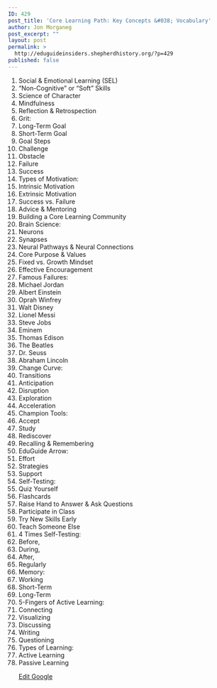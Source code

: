 ```yaml
---
ID: 429
post_title: 'Core Learning Path: Key Concepts &#038; Vocabulary'
author: Jon Morganeg
post_excerpt: ""
layout: post
permalink: >
  http://eduguideinsiders.shepherdhistory.org/?p=429
published: false
---
```

<ol>
<li>Social & Emotional Learning (SEL)</li>
<li>“Non-Cognitive” or “Soft” Skills</li>
<li>Science of Character</li>
<li>Mindfulness</li>
<li>Reflection & Retrospection</li>
<li>Grit: </li>
<li>Long-Term Goal</li>
<li>Short-Term Goal</li>
<li>Goal Steps</li>
<li>Challenge</li>
<li>Obstacle</li>
<li>Failure</li>
<li>Success</li>
<li>Types of Motivation:</li>
<li>Intrinsic Motivation</li>
<li>Extrinsic Motivation</li>
<li>Success vs. Failure</li>
<li>Advice & Mentoring</li>
<li>Building a Core Learning Community</li>
<li>Brain Science:</li>
<li>Neurons</li>
<li>Synapses</li>
<li>Neural Pathways & Neural Connections</li>
<li>Core Purpose & Values</li>
<li>Fixed vs. Growth Mindset</li>
<li>Effective Encouragement</li>
<li>Famous Failures:</li>
<li>Michael Jordan</li>
<li>Albert Einstein</li>
<li>Oprah Winfrey</li>
<li>Walt Disney</li>
<li>Lionel Messi</li>
<li>Steve Jobs</li>
<li>Eminem</li>
<li>Thomas Edison</li>
<li>The Beatles</li>
<li>Dr. Seuss</li>
<li>Abraham Lincoln</li>
<li>Change Curve:</li>
<li>Transitions</li>
<li>Anticipation</li>
<li>Disruption</li>
<li>Exploration</li>
<li>Acceleration</li>
<li>Champion Tools: </li>
<li>Accept</li>
<li>Study</li>
<li>Rediscover</li>
<li>Recalling & Remembering </li>
<li>EduGuide Arrow: </li>
<li>Effort</li>
<li>Strategies</li>
<li>Support</li>
<li>Self-Testing:</li>
<li>Quiz Yourself</li>
<li>Flashcards</li>
<li>Raise Hand to Answer & Ask Questions</li>
<li>Participate in Class </li>
<li>Try New Skills Early </li>
<li>Teach Someone Else </li>
<li>4 Times Self-Testing:</li>
<li>Before, </li>
<li>During, </li>
<li>After, </li>
<li>Regularly</li>
<li>Memory:</li>
<li>Working</li>
<li>Short-Term</li>
<li>Long-Term</li>
<li>5-Fingers of Active Learning:</li>
<li>Connecting</li>
<li>Visualizing</li>
<li>Discussing</li>
<li>Writing </li>
<li>Questioning</li>
<li>Types of Learning: </li>
<li>Active Learning</li>
<li>Passive Learning</li>
</ul>
<p></p>
<p></p>
<p><a href="https://docs.google.com/document/d/1fQcEtCY5M4LMB5dYXxRKwZPuin1CjMLavJw-lpgbYd0/edit?usp=sharing">Edit Google</a></p>